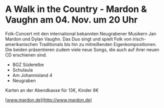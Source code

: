 # A Walk in the Country - Mardon & Vaughn am 04. Nov. um 20 Uhr 


Folk-Concert mit den international bekannten Neugrabener Musikern Jan
Mardon und Dylan Vaughn. Das Duo singt und spielt Folk von
irisch-amerikanischen Traditionals bis hin zu mitreißenden
Eigenkompositionen. Die beiden präsentieren zudem viele neue Songs, die
auch auf ihrer neuen CD erschienen sind. 

- BGZ Süderelbe
- Schulaula
- Am Johannisland 4 
- Neugraben 

Karten an der Abendkasse für 13€, Kinder 8€ 

[www.mardon.de](http://www.mardon.de)
